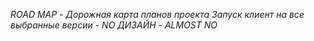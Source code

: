 *ROAD MAP* - *Дорожная карта планов проекта*
*Запуск клиент на все выбранные версии* - *NO*
*ДИЗАЙН* - *ALMOST NO*
